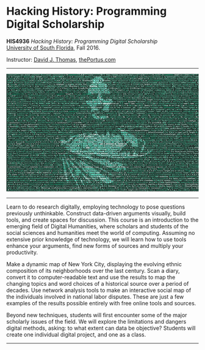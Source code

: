 # Hacking History: Programming Digital Scholarship


**HIS4936** *Hacking History: Programming Digital Scholarship*<br />
[University of South Florida](http://www.usf.edu/), Fall 2016.

Instructor: [David J. Thomas](mailto::davidjthomas@usf.edu), [thePortus.com](http://thePortus.com/)

---

![Caesar in the Code](img/caesarian_code.png)

---

Learn to do research digitally, employing technology to pose questions previously unthinkable. Construct data-driven arguments visually, build tools, and create spaces for discussion. This course is an introduction to the emerging field of Digital Humanities, where scholars and students of the social sciences and humanities meet the world of computing. Assuming no extensive prior knowledge of technology, we will learn how to use tools enhance your arguments, find new forms of sources and multiply your productivity.

Make a dynamic map of New York City, displaying the evolving ethnic composition of its neighborhoods over the last century. Scan a diary, convert it to computer-readable text and use the results to map the changing topics and word choices of a historical source over a period of decades. Use network analysis tools to make an interactive social map of the individuals involved in national labor disputes. These are just a few examples of the results possible entirely with free online tools and sources.

Beyond new techniques, students will first encounter some of the major scholarly issues of the field.  We will explore the limitations and dangers digital methods, asking: to what extent can data be objective? Students will create one individual digital project, and one as a class.

---

